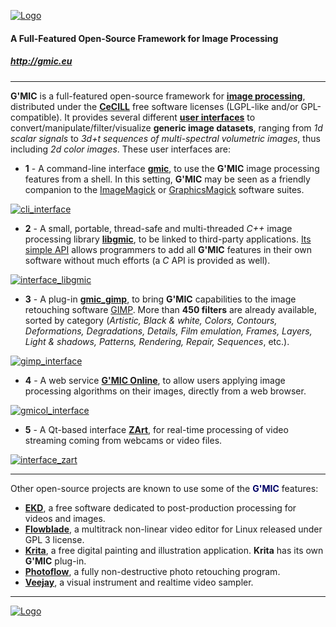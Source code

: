 <a href="http://gmic.eu">![Logo](http://gmic.eu/img/logo4.jpg)</a>

#### A Full-Featured Open-Source Framework for Image Processing
##### http://gmic.eu

-----------------------

**G'MIC** is a full-featured open-source framework for **[image processing](https://en.wikipedia.org/wiki/Image_processing)**, distributed under the
**[CeCILL](http://www.cecill.info/index.en.html)** free software licenses (LGPL-like and/or GPL-compatible).
It provides several different **[user interfaces](https://en.wikipedia.org/wiki/User_interface)** to convert/manipulate/filter/visualize **generic image datasets**,
ranging from _1d scalar signals_ to _3d+t sequences of multi-spectral volumetric images_, thus including _2d color images_.
These user interfaces are:

- **1** - A command-line interface **[gmic](http://gmic.eu/tutorial/basics.shtml)**, to use the **G'MIC** image processing features from a shell.
In this setting, **G'MIC** may be seen as a friendly companion to the [ImageMagick](http://www.imagemagick.org) or [GraphicsMagick](http://www.graphicsmagick.org)
software suites.

<a href="http://gmic.eu/img/gmic_cli.jpg">![cli_interface](http://gmic.eu/img/gmic_cli_thumb.jpg)<a>

- **2** - A small, portable, thread-safe and multi-threaded _C++_ image processing library **[libgmic](http://gmic.eu/libgmic.shtml)**, to be linked to third-party applications.
[Its simple API](http://gmic.eu/libgmic.shtml) allows programmers to add all **G'MIC** features in their own software without much efforts (a _C_ API is provided as well).

<a href="http://gmic.eu/img/gmic_libgmic.jpg">![interface_libgmic](http://gmic.eu/img/gmic_libgmic_thumb.jpg)</a>

- **3** - A plug-in **[gmic_gimp](http://gmic.eu/gimp.shtml)**, to bring **G'MIC** capabilities to the image retouching software [GIMP](http://www.gimp.org).
More than **450 filters** are already available, sorted by category (_Artistic, Black &amp; white, Colors, Contours, Deformations, Degradations, Details, Film emulation, Frames, Layers,
Light &amp; shadows, Patterns, Rendering, Repair, Sequences_, etc.).

<a href="http://gmic.eu/img/gmic_gimp.jpg">![gimp_interface](http://gmic.eu/img/gmic_gimp_thumb.jpg)</a>

- **4** - A web service **[G'MIC Online](http://gmicol.greyc.fr)**, to allow users applying image processing algorithms on their images, directly from a web browser.

<a href="http://gmic.eu/img/gmic_gmicol.jpg">![gmicol_interface](http://gmic.eu/img/gmic_gmicol_thumb.jpg)</a>

- **5** - A Qt-based interface **[ZArt](https://www.youtube.com/watch?v=k1l3RdvwHeM)**, for real-time processing of video streaming coming from webcams or video files.

<a href="http://gmic.eu/img/gmic_zart.jpg">![interface_zart](http://gmic.eu/img/gmic_zart_thumb.jpg)</a>

-----------------------

Other open-source projects are known to use some of the <b><font color="#000066">G'MIC</font></b> features:

- **[EKD](http://ekd.tuxfamily.org)**, a free software dedicated to post-production processing for videos and images.
- **[Flowblade](https://github.com/jliljebl/flowblade)**, a multitrack non-linear video editor for Linux released under GPL 3 license.
- **[Krita](https://www.krita.org)**, a free digital painting and illustration application. **Krita** has its own **G'MIC** plug-in.
- **[Photoflow](http://aferrero2707.github.io/PhotoFlow/)**, a fully non-destructive photo retouching program.
- **[Veejay](http://veejayhq.net/)**, a visual instrument and realtime video sampler.

-----------------------

<a href="http://gmic.eu">![Logo](http://gmic.eu/img/logos2.jpg)</a>
